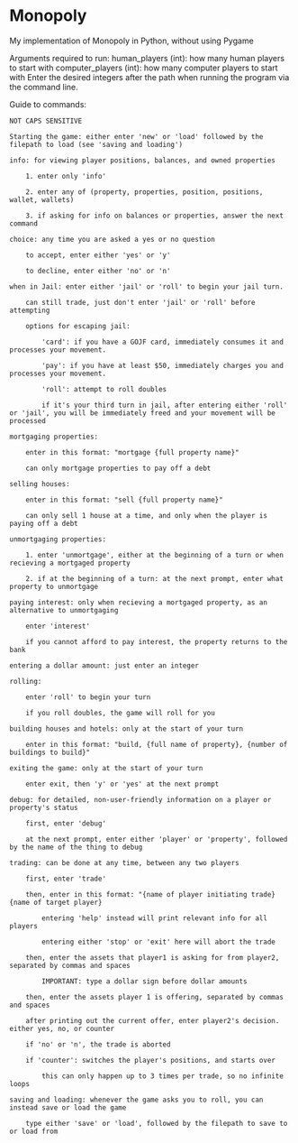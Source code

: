 # Monopoly
My implementation of Monopoly in Python, without using Pygame

Arguments required to run:
    human_players (int): how many human players to start with
    computer_players (int): how many computer players to start with
Enter the desired integers after the path when running the program via the command line.

Guide to commands:

    NOT CAPS SENSITIVE

    Starting the game: either enter 'new' or 'load' followed by the filepath to load (see 'saving and loading')

    info: for viewing player positions, balances, and owned properties

        1. enter only 'info'

        2. enter any of (property, properties, position, positions, wallet, wallets)

        3. if asking for info on balances or properties, answer the next command

    choice: any time you are asked a yes or no question

        to accept, enter either 'yes' or 'y'

        to decline, enter either 'no' or 'n'

    when in Jail: enter either 'jail' or 'roll' to begin your jail turn.

        can still trade, just don't enter 'jail' or 'roll' before attempting

        options for escaping jail:
        
            'card': if you have a GOJF card, immediately consumes it and processes your movement.

            'pay': if you have at least $50, immediately charges you and processes your movement.

            'roll': attempt to roll doubles

            if it's your third turn in jail, after entering either 'roll' or 'jail', you will be immediately freed and your movement will be processed

    mortgaging properties:

        enter in this format: "mortgage {full property name}"

        can only mortgage properties to pay off a debt

    selling houses:

        enter in this format: "sell {full property name}"

        can only sell 1 house at a time, and only when the player is paying off a debt

    unmortgaging properties:
    
        1. enter 'unmortgage', either at the beginning of a turn or when recieving a mortgaged property

        2. if at the beginning of a turn: at the next prompt, enter what property to unmortgage

    paying interest: only when recieving a mortgaged property, as an alternative to unmortgaging

        enter 'interest'

        if you cannot afford to pay interest, the property returns to the bank

    entering a dollar amount: just enter an integer

    rolling:

        enter 'roll' to begin your turn

        if you roll doubles, the game will roll for you

    building houses and hotels: only at the start of your turn

        enter in this format: "build, {full name of property}, {number of buildings to build}"

    exiting the game: only at the start of your turn

        enter exit, then 'y' or 'yes' at the next prompt

    debug: for detailed, non-user-friendly information on a player or property's status

        first, enter 'debug'

        at the next prompt, enter either 'player' or 'property', followed by the name of the thing to debug

    trading: can be done at any time, between any two players

        first, enter 'trade'

        then, enter in this format: "{name of player initiating trade} {name of target player}

            entering 'help' instead will print relevant info for all players

            entering either 'stop' or 'exit' here will abort the trade

        then, enter the assets that player1 is asking for from player2, separated by commas and spaces

            IMPORTANT: type a dollar sign before dollar amounts

        then, enter the assets player 1 is offering, separated by commas and spaces

        after printing out the current offer, enter player2's decision. either yes, no, or counter

        if 'no' or 'n', the trade is aborted

        if 'counter': switches the player's positions, and starts over

            this can only happen up to 3 times per trade, so no infinite loops

    saving and loading: whenever the game asks you to roll, you can instead save or load the game

        type either 'save' or 'load', followed by the filepath to save to or load from

